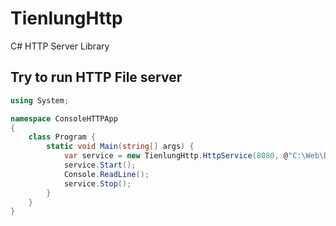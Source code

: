 # TienlungHttp
C# HTTP Server Library

## Try to run HTTP File server

```csharp
using System;

namespace ConsoleHTTPApp
{
    class Program {
        static void Main(string[] args) {
            var service = new TienlungHttp.HttpService(8080, @"C:\Web\DocumentRoot");
            service.Start();
            Console.ReadLine();
            service.Stop();
        }
    }
}
```
